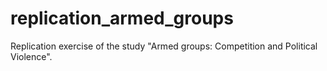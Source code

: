 # replication_armed_groups
Replication exercise of the study "Armed groups: Competition and Political Violence".
